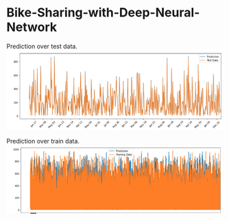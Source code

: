# Bike-Sharing-with-Deep-Neural-Network

Prediction over test data.\
![Alt text](https://github.com/shubhoc47/Bike-Sharing-with-Deep-Neural-Network/blob/main/images/Test%20data.png "Optional title")

Prediction over train data.\
![Alt text](https://github.com/shubhoc47/Bike-Sharing-with-Deep-Neural-Network/blob/main/images/Train%20data.png "Optional title")
